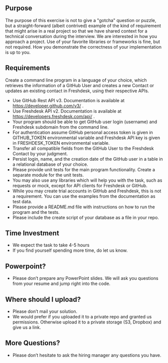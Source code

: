 ## Purpose
The purpose of this exercise is not to give a "gotcha" question or puzzle, but a straight-forward (albeit contrived) example of the kind of requirement that might arise in a real project so that we have shared context for a technical conversation during the interview. We are interested in how you approach a project. Use of your favorite libraries or frameworks is fine, but not required. How you demonstrate the correctness of your implementation is up to you.

## Requirements
Create a command line program in a language of your choice, which retrieves the information of a GitHub User and creates a new Contact or updates an existing contact in Freshdesk, using their respective APIs.

* Use GitHub Rest API v3. Documentation is available at https://developer.github.com/v3/ .
* Use Freshdesk API v2. Documentation is available at https://developers.freshdesk.com/api/ .
* Your program should be able to get GitHub user login (username) and Freshdesk subdomain
from the command line.
* For authentication assume GitHub personal access token is given in GITHUB_TOKEN
environmental variable and Freshdesk API key is given in FRESHDESK_TOKEN environmental
variable.
* Transfer all compatible fields from the GitHub User to the Freshdesk Contact by your judgment.
* Persist login, name, and the creation date of the GitHub user in a table in a relational database of your choice.
* Please provide unit tests for the main program functionality. Create a separate module for the
unit tests.
* You may also use any libraries which will help you with the task, such as requests or
mock, except for API clients for Freshdesk or GitHub.
* While you may create trial accounts in GitHub and Freshdesk, this is not a requirement. You can
use the examples from the documentation as test data.
* Please provide a README.md file with instructions on how to run the program and the
tests.
* Please include the create script of your database as a file in your repo. 

## Time Investment
* We expect the task to take 4-5 hours
* If you find yourself spending more time, do let us know.

## Powerpoint?
* Please don’t prepare any PowerPoint slides. We will ask you questions from your resume and jump right into the code.

## Where should I upload?
* Please don’t mail your solution.
* We would prefer if you uploaded it to a private repo and granted us permissions. Otherwise upload it to a private storage (S3, Dropbox) and give us a link.

## More Questions?
* Please don’t hesitate to ask the hiring manager any questions you have.